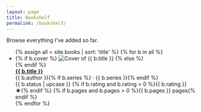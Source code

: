 ```yaml
---
layout: page
title: Bookshelf
permalink: /bookshelf/
---
```


Browse everything I've added so far.

<ul class="book-grid">
{% assign all = site.books | sort: 'title' %}
{% for b in all %}
  <li class="book-card">
    {% if b.cover %}
      <img class="book-cover" src="{{ b.cover | relative_url }}" alt="Cover of {{ b.title }}">
    {% else %}
      <div class="book-cover" aria-hidden="true"></div>
    {% endif %}
    <div>
      <a href="{{ b.url | relative_url }}"><strong>{{ b.title }}</strong></a>
      <div class="book-meta">{{ b.author }}{% if b.series %} · {{ b.series }}{% endif %}</div>
      <div class="book-meta">
        <span class="badge">{{ b.status | upcase }}</span>
        {% if b.rating and b.rating > 0 %}<span class="badge">{{ b.rating }}★</span>{% endif %}
        {% if b.pages and b.pages > 0 %}<span class="badge">{{ b.pages }} pages</span>{% endif %}
      </div>
    </div>
  </li>
{% endfor %}
</ul>
